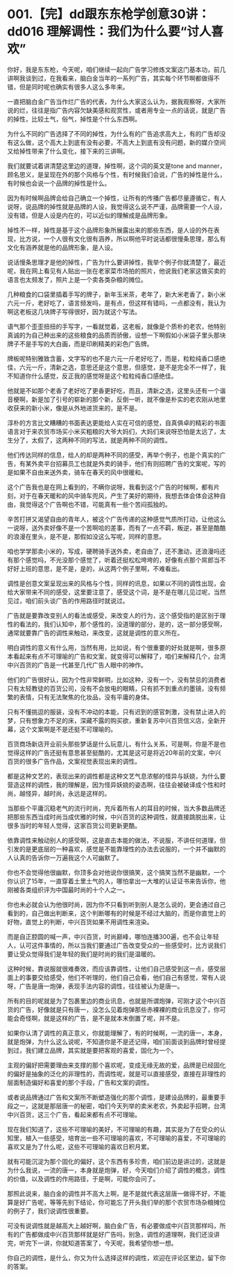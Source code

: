 # 001.【完】dd跟东东枪学创意30讲：dd016 理解调性：我们为什么要“讨人喜欢” 

你好，我是东东枪，今天呢，咱们继续一起向广告学习修炼文案这门基本功，前几讲啊我谈到过，在我看来，脑白金当年的一系列广告，其实每个环节啊都做得不错，但是同时呢也确实有很多人这么多年来。

一直把脑白金广告当作烂广告的代表，为什么大家这么认为，据我观察呀，大家所说的烂，往往是指广告内容欠缺美感和观赏性，或者用专业一点的话说，就是广告的掉性，比较土气，俗气，掉性是个什么东西啊。

为什么不同的广告选择了不同的掉性，为什么有的广告追求高大上，有的广告却没有这么做，这个高大上到底有没有必要，不高大上到底有没有问题，新的媒介空间又给掉性带来了什么变化，接下来的三讲啊。

我们就要试着讲清楚这里边的道理，掉性啊，这个词的英文是tone and manner，顾名思义，是呈现在外的那个风格与个性，有时候我们会说，广告的掉性是什么，有时候也会说一个品牌的掉性是什么。

因为有时候啊品牌会给自己确立一个掉性，让所有的传播广告都尽量遵循它，有人说呀，说品牌的掉性就是品牌的人设，我觉得这么说不严谨，品牌需要一个人设，没有错，但是人设是内在的，可以近似的理解成是品牌形象。

掉性不一样，掉性是基于这个品牌形象所展露出来的那些东西，是人设的外在表现，比方说，一个人很有文化很有涵养，所以啊他平时说话都很慢条思理，那么有文化有涵养就是他的品牌形象，是人设。

说话慢条思理才是他的掉性，广告为什么要讲掉性，我举个例子你就清楚了，最近呢，我在网上看见有人贴出一张在老家菜市场拍的照片，他说我们老家这做买卖的语言也太频发了，照片上是一个卖各类杂粮的摊位。

几种粮食的口袋里插着手写的牌子，新年玉米茶，老年了，新大米老香了，新小米六元一斤，老好吃了，语言频发吗，是有点，但这样有错吗，一点都没有，我认为啊这老板这几块牌子写得很好，因为就这个写法。

语气那个歪歪扭扭的手写字，一看就觉着，这老板，就像是个质朴的老农，他特别真诚的为自己种出来的这些粮食的品质而骄傲，设想一下啊假如小米袋子里头那块牌子不是手写的大白画，而是印刷精美的彩色广告牌。

牌板呢特别雅致含蓄，文字写的也不是六元一斤老好吃了，而是，粒粒纯香口感绝佳，六元一斤，清新之选，意思还是这个意思，但感觉，是不是完全不一样了，我不知道你什么感觉，反正我的感觉呀是这个粒粒纯香口感绝佳。

他就是不如那个老香了老好吃了更香更好吃，而且，清新之选，这里头还有一个谐音梗啊，新是加了引号的崭新的那个新，反倒一听，就不像是朴实的老农刚从地里收获来的新小米，像是从外地进货来的，是不是。

淳朴的方言比文糟糟的书面表达更能给人实在可信的感觉，自真俱卓的精彩的书面语言对于来农贸市场买小米买粗粮的大爷大妈们，大妈们来说呀恐怕是太远了，太生分了，太假了，这两种不同的写法，就是两种不同的调性。

他们传达同样的信息，给人的却是两种不同的感受，再举个例子，也是个真实的广告，有某外卖平台招募员工也就是外卖的骑手，他们有则招聘广告的文案呢，写的是如果不自由来送外卖，骑车在春天的风中很暖和。

这个广告我也是在网上看到的，不瞒你说呀，我看到这个广告的时候啊，都有片刻，对于在春天暖和的风中骑车兜风，产生了美好的期待，我想去体会体会这种自由，我觉得这个广告啊也不错，可能真有一些个苦闷孤独的。

辛苦打拼又渴望自由的青年人，被这个广告传递的这种感觉气质所打动，让他这么一说呀，送外卖好像不是一个苦啊哈的差事，而有了一点不羁，叛逆，甚至是酷酷的浪漫在里头，是不是，那假如没这么写呢，同样的意思。

咱也学学那卖小米的，写成，硬聘骑手送外卖，老自由了，还不激动，还浪漫吗还有那个感觉吗，不光没那个感觉了，听着还挺松松垮垮的，好像有点那个屌郎当不好好上班的意思，是不是，是的，从这两个例子里啊，不难看出。

调性是创意文案呈现出来的风格与个性，同样的讯息，如果以不同的调性出现，会给大家带来不同的感受，这里要注意了，感受这个词，是不是在哪儿见过呢，当然见过，咱们前头谈广告的作用路径时就说过。

广告就是要靠改变别人的看法或感受，来改变人的行为，这个感受指的是区别于理性的看法的，我们认知中，那个感性的，没道理的部分，是的，这一部分感受啊，通常就要靠广告的调性来触动，来改变，这就是调性的意义所在。

明白调性的意义有什么用，当然有用，比如说，有个很重要的好处就是啊，很多原本看起来有点不可理喻的广告和文案，就变得可以解释了，咱们来解释几个，台湾中兴百货的广告是一代甚至几代广告人眼中的神作。

他们的广告很好认，因为个性非常鲜明，比如这种，没有一个，没有禁忌的消费者只有太轻教徒的百货公司，没有不会放电的眼睛，只有抓不到重点的墨镜，没有频繁的表情，只有无法聚焦的化妆品，没有平庸的身体。

只有不懂挑逗的服装，没有不冲动的本能，只有迟到的感官刺激，没有禁止进入的梦，只有想象力不足的床，深藏不露的购买欲，重新复苏中兴百货信义店，全新开幕，这个文案啊是不是还挺不可理喻的。

百货商场新店开业前头那些梦话是什么玩意儿，有什么关系，可是啊，你是不是也觉得这样的广告还挺有意思甚至挺酷的，尤其是这可是将近20年前的文案，中兴百货的很多广告作品，文案视觉表现出来的调性。

都是这种文艺的，表现出来的调性都是这种文艺气息浓郁的怪异与妖娆，为什么要营造这样的调性，我的理解是，因为怪异妖娆的姿态啊，往往会被破译成个性和时尚，越怪异，越时尚，永远是这样的。

当那些个平庸沉稳老气的流行时尚，充斥着所有人的耳目的时候，当大多数品牌还把那些东西当成时尚当成优雅的时候，中兴百货的这种调性，就直接跳脱出来，让很多当时的年轻人觉得，这家百货公司更新更酷。

依靠调性来触动别人的感受啊，这是直击本能的做法，不说服，不讲任何道理，但引发的是更底层的一种喜欢，感觉是不能靠理性的办法去说服的，一个并不幽默的人认真的告诉你一万遍我这个人可幽默了。

你也不会觉得他很幽默，你顶多会对他说你很搞笑，这个搞笑当然不是幽默，一个你认识了15年，一直穿着土里土气的人，哪怕拿出一大堆的认证证书来告诉你，他刚被各类组织评为中国最时尚的十个人之一。

你也未必就会认为他很时尚，因为你不只看到听到别人是怎么说的，更会通过自己看到的，自己做出判断来，这个判断哪有的时候是不经过大脑的，而是你直觉上的好物，直觉上的判断，中兴百货如果不用调性来渲染。

而是自正腔圆的喊一声，中兴百货，时尚巅峰，哪怕连播300遍，也不会让年轻人，认可这件事情的，所以当我们要通过广告改变受众的一些感受时，比方说我们要让受众觉得我们是年轻的我们是时尚的我们是温暖的。

这种时候，靠说服就很难奏效，而应该靠调性，让他们自己感受到这一点，感受层面上的事要交给感受，他们不听理的，他们自己会看，他们自己有感觉，常有人说呀，广告是唐一炮弹，表现手法内容的调性，往往被认为是唐一。

所有的目的呢就是为了包裹里边的商业讯息，也就是所谓炮弹，可刚才这个中兴百货的广告，好像就是只有唐一，没怎么见着炮弹那些赤裸裸的商业讯息没了，你可能会奇怪啊，就是这样的广告，是不是就本末倒置了呢，并不是。

如果你认清了调性的真正意义，你就能理解了，有的时候啊，一流的唐一，本身，就是炮弹，为什么这么说呢，不知道你是不是还记得，咱们前面谈到品牌时曾经提到过，我们建立品牌，其实就是要把客观的喜爱，固化为一个。

主观的偏好把需要理由来支撑的那个喜欢呢，变成无缘无故的爱，品牌是已经固化的偏好是抽象的泛化的非理性的，而调性呢，就是可以直接感受，直接在非理性的层面制造偏好和喜爱的那个手段，广告和文案的调性。

或者说品牌通过广告和文案所不断塑造强化的那个调性，是建设品牌的，最重要手段之一，这就是那层唐一的秘密，咱们今天列举的卖米老农，外卖起手招聘，台湾中兴百货，这三个广告，看起来都有点不可理喻。

现在我们知道了，这些不可理喻的美好，不可理喻的有趣，其实是为了在受众的认知里，植入一些感受，培育出一些不可理喻的喜欢，不可理喻的喜爱，不可理喻的喜欢又是为了什么呢，这些不可理喻的喜欢日积月累。

就有可能沉淀为那个固化的偏好，这个东西有多珍贵，咱们前边是讲过的，这就是为什么我说，一流的唐一，本身就是炮弹，好，今天咱们介绍了调性的概念，调性的价值，以及调性的作用路径，于是啊，可能你会问了。

那照此说来，脑白金的调性并不高大上啊，是不是就代表这层唐一做得不好，不能算是好广告呢，等等先别下结论，你可能忘了开头我们举的那个农贸市场杂粮摊位的例子了，我们说调性很重要。

可没有说调性就是越高大上越好啊，脑白金广告，有必要做成中兴百货那样吗，所有的广告都做成中兴百货那样就是好广告吗，别急，调性的道理啊，我们还没讲完，听完下一讲，你就知道答案了，今天呢，我希望你想一想。

你自己的调性，是什么，你又为什么选择这样的调性，欢迎在评论区里边，留下你的答案。